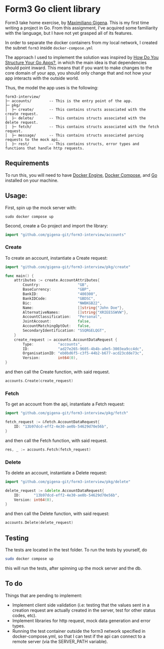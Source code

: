 # Form3 Go client library
Form3 take home exercise, by [Maximiliano Gigena](mailto:maximiliano@gigena.xyz). This is my first time writing a project in Go. From this assignment, I've acquired some familiarity with the language, but I have not yet grasped all of its features.

In order to separate the docker containers from my local network, I created the subnet `form3` inside `docker-compose.yml`

The approach I used to implement the solution was inspired by [How Do You Structure Your Go Apps?](https://www.youtube.com/watch?v=1rxDzs0zgcE), in which the main idea is that dependencies should  point inward.
This means that if you want to make changes to the core domain of your app, you should only change that and not how your app interacts with the outside world.

Thus, the model the app uses is the following:
```
form3-interview/
├─ accounts/        -- This is the entry point of the app.
├─ pkg/
│  ├─ create/       -- This contains structs associated with the create request.
│  ├─ delete/       -- This contains structs associated with the delete request.
│  ├─ fetch/        -- This contains structs associated with the fetch request.
│  ├─ message/      -- This contains structs associated parsing requests to the mock api.
│  ├─ rest/         -- This contains structs, error types and functions that handle http requests.
```
## Requirements
To run this, you will need to have [Docker Engine](https://docs.docker.com/engine/install/), [Docker Compose](https://docs.docker.com/compose/install/), and [Go](https://go.dev/dl/) installed on your machine.
## Usage:
First, spin up the mock server with:
```
sudo docker compose up
```
Second, create a Go project and import the library:
```go
import "github.com/gigena-git/form3-interview/accounts"
```
### Create
To create an account, instantiate a Create request:
```go
import "github.com/gigena-git/form3-interview/pkg/create"

func main() {
	attributes := create.AccountAttributes{
		Country:                 "GB",
		BaseCurrency:            "GBP",
		BankID:                  "400300",
		BankIDCode:              "GBDSC",
		Bic:                     "NWBKGB22",
		Name:                    []string{"John Doe"},
		AlternativeNames:        []string{"XRIEESSWVW"},
		AccountClassification:   "Personal",
		JointAccount:            false,
		AccountMatchingOptOut:   false,
		SecondaryIdentification: "SSQRGELQGT",
	}
	create_request := accounts.AccountDataRequest {
    	Type:           "accounts",
		ID:             "ad27e265-9605-4b4b-a0e5-3003ea9cc4dc",
		OrganisationID: "eb0bd6f5-c3f5-44b2-b677-acd23cdde73c",
    	Version:        int64(0),
}
```
and then call the Create function, with said request.
```go
accounts.Create(create_request)
```
### Fetch
To get an account from the api, instantiate a Fetch request:
```go
import "github.com/gigena-git/form3-interview/pkg/fetch"

fetch_request := &fetch.AccountDataRequest{
	ID: "13b97dcd-eff2-4e30-ae0b-54629d70e56b",
}
```
and then call the Fetch function, with said request.
```go
res, _ := accounts.Fetch(fetch_request)
```
### Delete
To delete an account, instantiate a Delete request:
```go
import "github.com/gigena-git/form3-interview/pkg/delete"

delete_request := &delete.AccountDataRequest{
	ID:      "13b97dcd-eff2-4e30-ae0b-54629d70e56b",
	Version: int64(0),
}
```
and then call the Delete function, with said request:
```go
accounts.Delete(delete_request)
```
## Testing
The tests are located in the test folder. To run the tests by yourself, do
```bash
sudo docker compose up
```
this will run the tests, after spinning up the mock server and the db.

## To do
Things that are pending to implement:
- Implement client side validation (i.e: testing that the values sent in a creation request are actually created in the server, test for other status codes, etc).
- Implement libraries for http request, mock data generation and error types.
- Running the test container outside the form3 network specified in docker-compose.yml, so that I can test if the api can connect to a remote server (via the SERVER_PATH variable).
